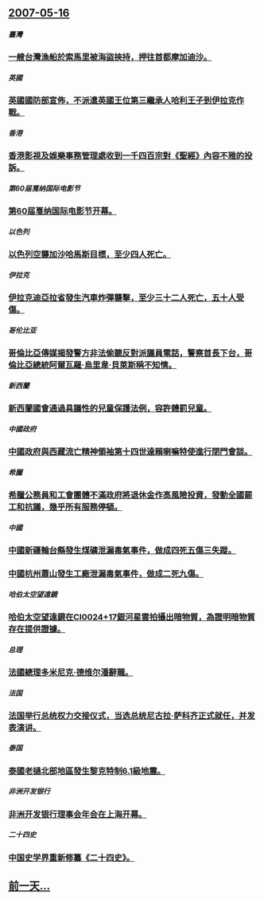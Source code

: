 ## [2007-05-16](/zh/news/2007/05/16/index.md)

##### 臺灣
### [一艘台灣漁船於索馬里被海盜挾持，押往首都摩加迪沙。](/zh/news/2007/05/16/一艘台灣漁船於索馬里被海盜挾持-押往首都摩加迪沙.md)
##### 英國
### [英國國防部宣佈，不派遣英國王位第三繼承人哈利王子到伊拉克作戰。](/zh/news/2007/05/16/英國國防部宣佈-不派遣英國王位第三繼承人哈利王子到伊拉克作戰.md)
##### 香港
### [香港影視及娛樂事務管理處收到一千四百宗對《聖經》內容不雅的投訴。](/zh/news/2007/05/16/香港影視及娛樂事務管理處收到一千四百宗對-聖經-內容不雅的投訴.md)
##### 第60届戛纳国际电影节
### [第60届戛纳国际电影节开幕。](/zh/news/2007/05/16/第60届戛纳国际电影节开幕.md)
##### 以色列
### [以色列空襲加沙哈馬斯目標，至少四人死亡。](/zh/news/2007/05/16/以色列空襲加沙哈馬斯目標-至少四人死亡.md)
##### 伊拉克
### [伊拉克迪亞拉省發生汽車炸彈襲擊，至少三十二人死亡，五十人受傷。](/zh/news/2007/05/16/伊拉克迪亞拉省發生汽車炸彈襲擊-至少三十二人死亡-五十人受傷.md)
##### 哥伦比亚
### [哥倫比亞傳媒揭發警方非法偷聽反對派議員電話，警察首長下台，哥倫比亞總統阿爾瓦羅·烏里韋·貝萊斯稱不知情。](/zh/news/2007/05/16/哥倫比亞傳媒揭發警方非法偷聽反對派議員電話-警察首長下台-哥倫比亞總統阿爾瓦羅-烏里韋-貝萊斯稱不知情.md)
##### 新西蘭
### [新西蘭國會通過具議性的兒童保護法例，容許體罰兒童。](/zh/news/2007/05/16/新西蘭國會通過具議性的兒童保護法例-容許體罰兒童.md)
##### 中國政府
### [中國政府與西藏流亡精神領袖第十四世達賴喇嘛特使進行閉門會談。](/zh/news/2007/05/16/中國政府與西藏流亡精神領袖第十四世達賴喇嘛特使進行閉門會談.md)
##### 希臘
### [希臘公務員和工會團體不滿政府將退休金作高風險投資，發動全國罷工和抗議，幾乎所有服務停頓。](/zh/news/2007/05/16/希臘公務員和工會團體不滿政府將退休金作高風險投資-發動全國罷工和抗議-幾乎所有服務停頓.md)
##### 中國
### [中國新疆輪台縣發生煤礦泄漏毒氣事件，做成四死五傷三失蹤。](/zh/news/2007/05/16/中國新疆輪台縣發生煤礦泄漏毒氣事件-做成四死五傷三失蹤.md)
### [中國杭州蕭山發生工廠泄漏毒氣事件，做成二死九傷。](/zh/news/2007/05/16/中國杭州蕭山發生工廠泄漏毒氣事件-做成二死九傷.md)
##### 哈伯太空望遠鏡
### [哈伯太空望遠鏡在Cl0024+17銀河星雲拍攝出暗物質，為證明暗物質存在提供證據。](/zh/news/2007/05/16/哈伯太空望遠鏡在Cl0024-17銀河星雲拍攝出暗物質-為證明暗物質存在提供證據.md)
##### 总理
### [法國總理多米尼克·德维尔潘辭職。](/zh/news/2007/05/16/法國總理多米尼克-德维尔潘辭職.md)
##### 法国
### [法国举行总统权力交接仪式，当选总统尼古拉·萨科齐正式就任，并发表演讲。](/zh/news/2007/05/16/法国举行总统权力交接仪式-当选总统尼古拉-萨科齐正式就任-并发表演讲.md)
##### 泰国
### [泰國老撾北部地區發生黎克特制6.1級地震。](/zh/news/2007/05/16/泰國老撾北部地區發生黎克特制61級地震.md)
##### 非洲开发银行
### [非洲开发银行理事会年会在上海开幕。](/zh/news/2007/05/16/非洲开发银行理事会年会在上海开幕.md)
##### 二十四史
### [中国史学界重新修纂《二十四史》。](/zh/news/2007/05/16/中国史学界重新修纂-二十四史.md)
## [前一天...](/zh/news/2007/05/15/index.md)

